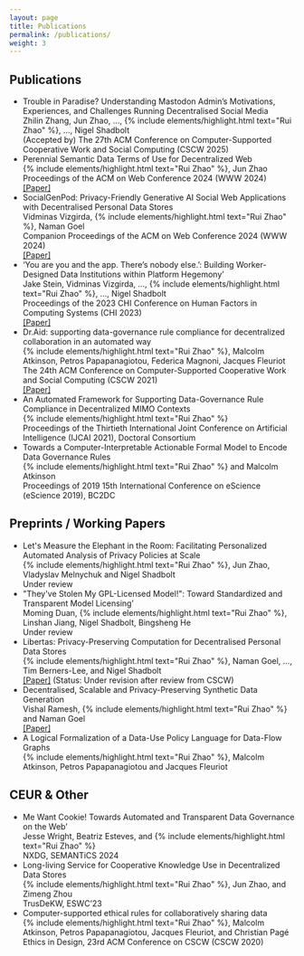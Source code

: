 ```yaml
---
layout: page
title: Publications
permalink: /publications/
weight: 3
---
```



## Publications

- Trouble in Paradise? Understanding Mastodon Admin’s Motivations, Experiences, and Challenges Running Decentralised Social Media \
  Zhilin Zhang, Jun Zhao, ..., {% include elements/highlight.html text="Rui Zhao" %}, ..., Nigel Shadbolt \
  (Accepted by) The 27th ACM Conference on Computer-Supported Cooperative Work and Social Computing (CSCW 2025)
- Perennial Semantic Data Terms of Use for Decentralized Web \
  {% include elements/highlight.html text="Rui Zhao" %}, Jun Zhao \
  Proceedings of the ACM on Web Conference 2024 (WWW 2024) \
  [[Paper]](https://arxiv.org/abs/2403.07587)
- SocialGenPod: Privacy-Friendly Generative AI Social Web Applications with Decentralised Personal Data Stores \
  Vidminas Vizgirda, {% include elements/highlight.html text="Rui Zhao" %}, Naman Goel \
  Companion Proceedings of the ACM on Web Conference 2024 (WWW 2024) \
  [[Paper]](https://arxiv.org/abs/2403.10408)
- ‘You are you and the app. There’s nobody else.’: Building Worker-Designed Data Institutions within Platform Hegemony’ \
  Jake Stein, Vidminas Vizgirda, ..., {% include elements/highlight.html text="Rui Zhao" %}, ..., Nigel Shadbolt \
  Proceedings of the 2023 CHI Conference on Human Factors in Computing Systems (CHI 2023) \
  [[Paper]](https://dl.acm.org/doi/10.1145/3544548.3581114)
- Dr.Aid: supporting data-governance rule compliance for decentralized collaboration in an automated way \
  {% include elements/highlight.html text="Rui Zhao" %}, Malcolm Atkinson, Petros Papapanagiotou, Federica Magnoni, Jacques Fleuriot \
  The 24th ACM Conference on Computer-Supported Cooperative Work and Social Computing (CSCW 2021) \
  [[Paper]](https://arxiv.org/abs/2110.01056)
- An Automated Framework for Supporting Data-Governance Rule Compliance in Decentralized MIMO Contexts \
  {% include elements/highlight.html text="Rui Zhao" %} \
  Proceedings of the Thirtieth International Joint Conference on Artificial Intelligence (IJCAI 2021), Doctoral Consortium
- Towards a Computer-Interpretable Actionable Formal Model to Encode Data Governance Rules \
  {% include elements/highlight.html text="Rui Zhao" %} and Malcolm Atkinson \
  Proceedings of 2019 15th International Conference on eScience (eScience 2019), BC2DC


## Preprints / Working Papers

- Let's Measure the Elephant in the Room: Facilitating Personalized Automated Analysis of Privacy Policies at Scale \
  {% include elements/highlight.html text="Rui Zhao" %}, Jun Zhao, Vladyslav Melnychuk and Nigel Shadbolt \
  Under review
- "They've Stolen My GPL-Licensed Model!": Toward Standardized and Transparent Model Licensing’ \
  Moming Duan, {% include elements/highlight.html text="Rui Zhao" %}, Linshan Jiang, Nigel Shadbolt, Bingsheng He \
  Under review
- Libertas: Privacy-Preserving Computation for Decentralised Personal Data Stores \
  {% include elements/highlight.html text="Rui Zhao" %}, Naman Goel, ..., Tim Berners-Lee, and Nigel Shadbolt \
  [[Paper]](https://arxiv.org/abs/2309.16365) (Status: Under revision after review from CSCW)
- Decentralised, Scalable and Privacy-Preserving Synthetic Data Generation \
  Vishal Ramesh, {% include elements/highlight.html text="Rui Zhao" %} and Naman Goel \
  [[Paper]](https://arxiv.org/abs/2310.20062)
- A Logical Formalization of a Data-Use Policy Language for Data-Flow Graphs \
  {% include elements/highlight.html text="Rui Zhao" %}, Malcolm Atkinson, Petros Papapanagiotou and Jacques Fleuriot


## CEUR & Other

- Me Want Cookie! Towards Automated and Transparent Data Governance on the Web’ \
  Jesse Wright, Beatriz Esteves, and {% include elements/highlight.html text="Rui Zhao" %} \
  NXDG, SEMANTiCS 2024
- Long-living Service for Cooperative Knowledge Use in Decentralized Data Stores \
  {% include elements/highlight.html text="Rui Zhao" %}, Jun Zhao, and Zimeng Zhou \
  TrusDeKW, ESWC’23
- Computer-supported ethical rules for collaboratively sharing data \
  {% include elements/highlight.html text="Rui Zhao" %}, Malcolm Atkinson, Petros Papapanagiotou, Jacques Fleuriot, and Christian Pagé \
  Ethics in Design, 23rd ACM Conference on CSCW (CSCW 2020)
